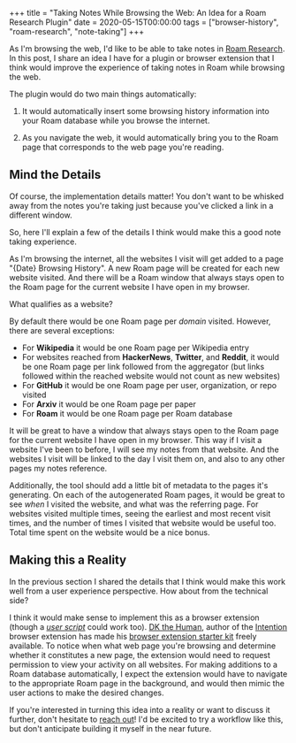 +++
title = "Taking Notes While Browsing the Web: An Idea for a Roam Research Plugin"
date = 2020-05-15T00:00:00
tags = ["browser-history", "roam-research", "note-taking"]
+++

As I'm browsing the web, I'd like to be able to take notes in [Roam Research](https://roamresearch.com/). In this post, I share an idea I have for a plugin or browser extension that I think would improve the experience of taking notes in Roam while browsing the web.

The plugin would do two main things automatically:

1. It would automatically insert some browsing history information into your Roam database while you browse the internet.

2. As you navigate the web, it would automatically bring you to the Roam page that corresponds to the web page you're reading.

## Mind the Details

Of course, the implementation details matter! You don't want to be whisked away from the notes you're taking just because you've clicked a link in a different window.

So, here I'll explain a few of the details I think would make this a good note taking experience.

As I'm browsing the internet, all the websites I visit will get added to a page "{Date} Browsing History". A new Roam page will be created for each new website visited. And there will be a Roam window that always stays open to the Roam page for the current website I have open in my browser.

What qualifies as a website?

By default there would be one Roam page per _domain_ visited. However, there are several exceptions:
- For **Wikipedia** it would be one Roam page per Wikipedia entry
- For websites reached from **HackerNews**, **Twitter**, and **Reddit**, it would be one Roam page per link followed from the aggregator (but links followed within the reached website would not count as new websites)
- For **GitHub** it would be one Roam page per user, organization, or repo visited
- For **Arxiv** it would be one Roam page per paper
- For **Roam** it would be one Roam page per Roam database

It will be great to have a window that always stays open to the Roam page for the current website I have open in my browser. This way if I visit a website I've been to before, I will see my notes from that website. And the websites I visit will be linked to the day I visit them on, and also to any other pages my notes reference.

Additionally, the tool should add a little bit of metadata to the pages it's generating. On each of the autogenerated Roam pages, it would be great to see _when_ I visited the website, and what was the referring page. For websites visited multiple times, seeing the earliest and most recent visit times, and the number of times I visited that website would be useful too. Total time spent on the website would be a nice bonus.

## Making this a Reality

In the previous section I shared the details that I think would make this work well from a user experience perspective. How about from the technical side?

I think it would make sense to implement this as a browser extension (though a [_user script_](http://www.tampermonkey.net/) could work too).
[DK the Human](http://dkthehuman.com/), author of the [Intention](https://chrome.google.com/webstore/detail/intention/dladanhaondcgpahgiflodhckhoeohoe) browser extension
has made his [browser extension starter kit](https://github.com/dkthehuman/extension-starter-kit) freely available.
To notice when what web page you're browsing and determine whether it constitutes a new page, the extension would need to request permission to view your activity on all websites.
For making additions to a Roam database automatically, I expect the extension would have to navigate to the appropriate Roam page in the background, and would then mimic the user actions to make the desired changes.

If you're interested in turning this idea into a reality or want to discuss it further, don't hesitate to [reach out](mailto:david810+blog@gmail.com)! I'd be excited to try a workflow like this, but don't anticipate building it myself in the near future.
